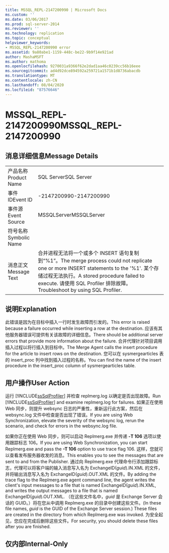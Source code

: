 ```yaml
---
title: MSSQL_REPL-2147200990 | Microsoft Docs
ms.custom: ''
ms.date: 03/06/2017
ms.prod: sql-server-2014
ms.reviewer: ''
ms.technology: replication
ms.topic: conceptual
helpviewer_keywords:
- MSSQL_REPL-2147200990 error
ms.assetid: 9a80abe1-1159-448c-be22-9b9f14e921ad
author: MashaMSFT
ms.author: mathoma
ms.openlocfilehash: 9270031a9366f62e2dad1aa46c0239cc56b16eee
ms.sourcegitcommit: ad4d92dce894592a259721a1571b1d8736abacdb
ms.translationtype: MT
ms.contentlocale: zh-CN
ms.lasthandoff: 08/04/2020
ms.locfileid: "87576646"
---
```

# <a name="mssql_repl-2147200990"></a><span data-ttu-id="cede2-102">MSSQL_REPL-2147200990</span><span class="sxs-lookup"><span data-stu-id="cede2-102">MSSQL_REPL-2147200990</span></span>
    
## <a name="message-details"></a><span data-ttu-id="cede2-103">消息详细信息</span><span class="sxs-lookup"><span data-stu-id="cede2-103">Message Details</span></span>  
  
|||  
|-|-|  
|<span data-ttu-id="cede2-104">产品名称</span><span class="sxs-lookup"><span data-stu-id="cede2-104">Product Name</span></span>|<span data-ttu-id="cede2-105">SQL Server</span><span class="sxs-lookup"><span data-stu-id="cede2-105">SQL Server</span></span>|  
|<span data-ttu-id="cede2-106">事件 ID</span><span class="sxs-lookup"><span data-stu-id="cede2-106">Event ID</span></span>|<span data-ttu-id="cede2-107">-2147200990</span><span class="sxs-lookup"><span data-stu-id="cede2-107">-2147200990</span></span>|  
|<span data-ttu-id="cede2-108">事件源</span><span class="sxs-lookup"><span data-stu-id="cede2-108">Event Source</span></span>|<span data-ttu-id="cede2-109">MSSQLServer</span><span class="sxs-lookup"><span data-stu-id="cede2-109">MSSQLServer</span></span>|  
|<span data-ttu-id="cede2-110">符号名称</span><span class="sxs-lookup"><span data-stu-id="cede2-110">Symbolic Name</span></span>||  
|<span data-ttu-id="cede2-111">消息正文</span><span class="sxs-lookup"><span data-stu-id="cede2-111">Message Text</span></span>|<span data-ttu-id="cede2-112">合并进程无法将一个或多个 INSERT 语句复制到“%1”。</span><span class="sxs-lookup"><span data-stu-id="cede2-112">The merge process could not replicate one or more INSERT statements to the '%1'.</span></span> <span data-ttu-id="cede2-113">某个存储过程无法执行。</span><span class="sxs-lookup"><span data-stu-id="cede2-113">A stored procedure failed to execute.</span></span> <span data-ttu-id="cede2-114">请使用 SQL Profiler 排除故障。</span><span class="sxs-lookup"><span data-stu-id="cede2-114">Troubleshoot by using SQL Profiler.</span></span>|  
  
## <a name="explanation"></a><span data-ttu-id="cede2-115">说明</span><span class="sxs-lookup"><span data-stu-id="cede2-115">Explanation</span></span>  
 <span data-ttu-id="cede2-116">此错误是因为在目标中插入一行时发生故障而引发的。</span><span class="sxs-lookup"><span data-stu-id="cede2-116">This error is raised because a failure occurred while inserting a row at the destination.</span></span> <span data-ttu-id="cede2-117">应该有其他服务器错误可提供有关该故障的详细信息。</span><span class="sxs-lookup"><span data-stu-id="cede2-117">There should be additional server errors that provide more information about the failure.</span></span> <span data-ttu-id="cede2-118">合并代理针对项目调用插入过程以将行插入到目标中。</span><span class="sxs-lookup"><span data-stu-id="cede2-118">The Merge Agent calls the insert procedure for the article to insert rows on the destination.</span></span> <span data-ttu-id="cede2-119">您可以在 sysmergearticles 表的 insert_proc 列中找到插入过程的名称。</span><span class="sxs-lookup"><span data-stu-id="cede2-119">You can find the name of the insert procedure in the insert_proc column of sysmergearticles table.</span></span>  
  
## <a name="user-action"></a><span data-ttu-id="cede2-120">用户操作</span><span class="sxs-lookup"><span data-stu-id="cede2-120">User Action</span></span>  
 <span data-ttu-id="cede2-121">运行 [!INCLUDE[ssSqlProfiler](../../includes/sssqlprofiler-md.md)] 并检查 replmerg.log 以确定是否出现故障。</span><span class="sxs-lookup"><span data-stu-id="cede2-121">Run [!INCLUDE[ssSqlProfiler](../../includes/sssqlprofiler-md.md)] and examine replmerg.log for failures.</span></span> <span data-ttu-id="cede2-122">如果正在使用 Web 同步，则提升 websync 日志的严重性，重新运行此方案，然后在 websync.log 文件中检查是否出现了错误。</span><span class="sxs-lookup"><span data-stu-id="cede2-122">If you are using Web Synchronization, elevate the severity of the websync log, rerun the scenario, and check for errors in the websync.log file.</span></span>  
  
 <span data-ttu-id="cede2-123">如果你正在使用 Web 同步，则可以启动 Replmerg.exe 并传递 **-T 106** 选项以使用跟踪标志 106。</span><span class="sxs-lookup"><span data-stu-id="cede2-123">If you are using Web Synchronization, you can start Replmerg.exe and pass the **-T 106** option to use trace flag 106.</span></span> <span data-ttu-id="cede2-124">这样，您就可以查看发布服务器收发的消息。</span><span class="sxs-lookup"><span data-stu-id="cede2-124">This enables you to see the messages that are sent to and from the Publisher.</span></span> <span data-ttu-id="cede2-125">通过向 Replmerg.exe 代理命令行添加跟踪标志，代理可以将客户端的输入消息写入名为 ExchangeID(*guid*).IN.XML 的文件，并将输出消息写入名为 ExchangeID(*guid*).OUT.XML 的文件。</span><span class="sxs-lookup"><span data-stu-id="cede2-125">By adding the trace flag to the Replmerg.exe agent command line, the agent writes the client's input messages to a file that is named ExchangeID(*guid*).IN.XML, and writes the output messages to a file that is named ExchangeID(*guid*).OUT.XML.</span></span> <span data-ttu-id="cede2-126">（在这些文件名中，*guid* 是 Exchange Server 会话的 GUID。）将在您从中调用 Replmerg.exe 的目录中创建这些文件。</span><span class="sxs-lookup"><span data-stu-id="cede2-126">(In these file names, *guid* is the GUID of the Exchange Server session.) These files are created in the directory from which Replmerg.exe was invoked.</span></span> <span data-ttu-id="cede2-127">为安全起见，您应在完成后删除这些文件。</span><span class="sxs-lookup"><span data-stu-id="cede2-127">For security, you should delete these files after you are finished.</span></span>  
  
## <a name="internal-only"></a><span data-ttu-id="cede2-128">仅内部</span><span class="sxs-lookup"><span data-stu-id="cede2-128">Internal-Only</span></span>  
  
